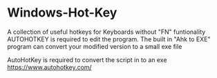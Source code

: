 # Windows-Hot-Key
A collection of useful hotkeys for Keyboards without "FN" funtionality
AUTOHOTKEY is required to edit the program. The built in "Ahk to EXE" program can convert your modified version to a small exe file

AutoHotKey is required to convert the script in to an exe
https://www.autohotkey.com/
